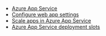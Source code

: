 - [Azure App Service](Azure%20App%20Service.md)
- [Configure web app settings](Configure%20web%20app%20settings.md)
- [Scale apps in Azure App Service](Scale%20apps%20in%20Azure%20App%20Service.md)
- [Azure App Service deployment slots](Azure%20App%20Service%20deployment%20slots.md)
